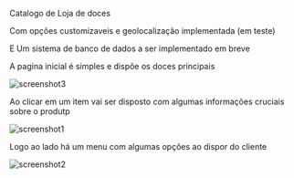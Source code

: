 Catalogo de Loja de doces

Com opções customizaveis e geolocalização implementada (em teste)

E Um sistema de banco de dados a ser implementado em breve


A pagina inicial é simples e dispõe os doces principais

![screenshot3](https://user-images.githubusercontent.com/82532125/146081894-772b9044-f5ed-4fd0-9c64-bddff57b4c9a.jpg)

Ao clicar em um item vai ser disposto com algumas informações cruciais sobre o produtp

![screenshot1](https://user-images.githubusercontent.com/82532125/146081991-e1a50ce0-20ce-4299-a231-1046369013de.jpg)

Logo ao lado há um menu com algumas opções ao dispor do cliente

![screenshot2](https://user-images.githubusercontent.com/82532125/146082145-6272dace-fd2b-49ff-a6c5-463e198e4731.jpg)
